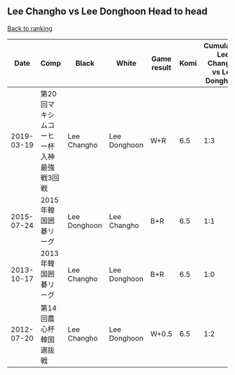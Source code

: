 ## Lee Changho vs Lee Donghoon Head to head

[Back to ranking](../../index.md)




| **Date** | **Comp** | **Black** | **White** | **Game result** | **Komi** | **Cumulative Lee Changho vs Lee Donghoon** | **Lee Changho streak** | **Lee Donghoon streak** | 
| --- | --- | --- | --- | --- | --- | --- | --- | --- |
| 2019-03-19 | 第20回マキシムコーヒー杯入神最強戦3回戦 | Lee Changho | Lee Donghoon | W+R | 6.5 | 1:3 | 0 | 3 | 
| 2015-07-24 | 2015年韓国囲碁リーグ | Lee Donghoon | Lee Changho | B+R | 6.5 | 1:1 | 0 | 1 | 
| 2013-10-17 | 2013年韓国囲碁リーグ | Lee Changho | Lee Donghoon | B+R | 6.5 | 1:0 | 1 | 0 | 
| 2012-07-20 | 第14回農心杯韓国選抜戦 | Lee Changho | Lee Donghoon | W+0.5 | 6.5 | 1:2 | 0 | 2 |




